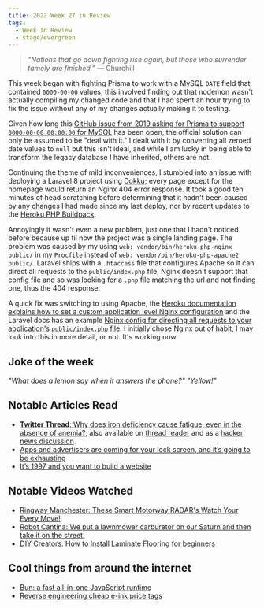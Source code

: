 ```yaml
---
title: 2022 Week 27 in Review
tags:
  - Week In Review
  - stage/evergreen
---
```



> _"Nations that go down fighting rise again, but those who surrender tamely are finished."_
> — Churchill

This week began with fighting Prisma to work with a MySQL `DATE` field that contained `0000-00-00` values, this involved finding out that nodemon wasn't actually compiling my changed code and that I had spent an hour trying to fix the issue without any of my changes actually making it to testing.

Given how long this [GitHub issue from 2019 asking for Prisma to support `0000-00-00 00:00:00` for MySQL](https://github.com/prisma/prisma/issues/5006) has been open, the official solution can only be assumed to be "deal with it." I dealt with it by converting all zeroed date values to `null` but this isn't ideal, and while I am lucky in being able to transform the legacy database I have inherited, others are not.

Continuing the theme of mild inconveniences, I stumbled into an issue with deploying a Laravel 8 project using [Dokku](https://dokku.com/); every page except for the homepage would return an Nginx 404 error response. It took a good ten minutes of head scratching before determining that it hadn't been caused by any changes I had made since my last deploy, nor by recent updates to the [Heroku PHP Buildpack](https://github.com/heroku/heroku-buildpack-php).

Annoyingly it wasn't even a new problem, just one that I hadn't noticed before because up til now the project was a single landing page. The problem was caused by my using `web: vendor/bin/heroku-php-nginx public/` in my `Procfile` instead of `web: vendor/bin/heroku-php-apache2 public/`. Laravel ships with a `.htaccess` file that configures Apache so it can direct all requests to the `public/index.php` file, Nginx doesn't support that config file and so was looking for a `.php` file matching the url and not finding one, thus the 404 response.

A quick fix was switching to using Apache, the [Heroku documentation explains how to set a custom application level Nginx configuration](https://devcenter.heroku.com/articles/custom-php-settings#nginx) and the Laravel docs has an example [Nginx config for directing all requests to your application's `public/index.php` file](https://laravel.com/docs/9.x/deployment#nginx). I initially chose Nginx out of habit, I may look into this in more detail, or not. It's working now.

## Joke of the week
_"What does a lemon say when it answers the phone?"_
_"Yellow!"_

## Notable Articles Read
- [**Twitter Thread**: Why does iron deficiency cause fatigue, even in the absence of anemia?](https://twitter.com/tony_breu/status/1543311124560592898), also available on [thread reader](https://threadreaderapp.com/thread/1543311124560592898.html) and as a [hacker news discussion](https://news.ycombinator.com/item?id=31968114).
- [Apps and advertisers are coming for your lock screen, and it’s going to be exhausting](https://www.theverge.com/2022/7/5/23195827/lockscreen-content-apple-ios-16-glance)
- [It’s 1997 and you want to build a website](https://thehistoryoftheweb.com/postscript/its-1997-and-you-want-to-build-a-website/)

## Notable Videos Watched
- [Ringway Manchester: These Smart Motorway RADAR's Watch Your Every Move!](https://www.youtube.com/watch?v=p09T3Pz_UZw)
- [Robot Cantina: We put a lawnmower carburetor on our Saturn and then take it on the street.](https://youtube.com/watch?v=PBs48Qi5NeM)
- [DIY Creators: How to Install Laminate Flooring for beginners](https://www.youtube.com/watch?v=lP7B9B7WX1E)

## Cool things from around the internet
- [Bun: a fast all-in-one JavaScript runtime](https://bun.sh/)
- [Reverse engineering cheap e-ink price tags](https://github.com/osresearch/eink-pricetags)